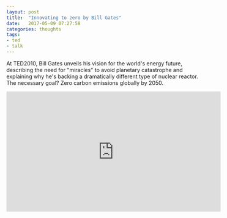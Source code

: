 ```yaml
---
layout: post
title:  "Innovating to zero by Bill Gates"
date:   2017-05-09 07:27:58
categories: thoughts
tags:
- ted
- talk
---
```


At TED2010, Bill Gates unveils his vision for the world's energy future, describing the need for "miracles" to avoid planetary catastrophe and explaining why he's backing a dramatically different type of nuclear reactor. The necessary goal? Zero carbon emissions globally by 2050.

<iframe width="560" height="315" src="https://www.youtube.com/embed/JaF-fq2Zn7I?rel=0&amp;controls=0" frameborder="0" allowfullscreen></iframe>